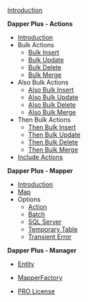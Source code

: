 [Introduction][dapper_introduction]

**Dapper Plus -  Actions**
- [Introduction][dapper_actions_introduction]
- Bulk Actions
   - [Bulk Insert][dapper_bulk_insert]
   - [Bulk Update][dapper_bulk_update]
   - [Bulk Delete][dapper_bulk_delete]
   - [Bulk Merge][dapper_bulk_merge]
- Also Bulk Actions
   - [Also Bulk Insert][dapper_also_bulk_insert]
   - [Also Bulk Update][dapper_also_bulk_update]
   - [Also Bulk Delete][dapper_also_bulk_delete]
   - [Also Bulk Merge][dapper_also_bulk_merge]
- Then Bulk Actions
   - [Then Bulk Insert][dapper_then_bulk_insert]
   - [Then Bulk Update][dapper_then_bulk_update]
   - [Then Bulk Delete][dapper_then_bulk_delete]
   - [Then Bulk Merge][dapper_then_bulk_merge]
- [Include Actions][dapper_include_actions]

**Dapper Plus - Mapper**
- [Introduction][dapper_mapper_introduction]
- [Map][dapper_mapper_map]
- Options
   - [Action][dapper_mapper_action]
   - [Batch][dapper_mapper_batch]
   - [SQL Server][dapper_mapper_sql_server]
   - [Temporary Table][dapper_mapper_temporary_table]
   - [Transient Error][dapper_mapper_transient_error]
 
**Dapper Plus - Manager**
- [Entity][dapper_manager_entity]
- [MapperFactory][dapper_manager_mapperfactory]

- [PRO License][dapper_pro_license]


   
[dapper_introduction]:https://github.com/zzzprojects/Dapper-Plus/wiki/dapper-plus-introduction

[dapper_actions_introduction]:https://github.com/zzzprojects/Dapper-Plus/wiki/dapper-plus-actions-introduction

[dapper_bulk_insert]:https://github.com/zzzprojects/Dapper-Plus/wiki/dapper-plus-bulk-insert
[dapper_bulk_update]:https://github.com/zzzprojects/Dapper-Plus/wiki/dapper-plus-bulk-update
[dapper_bulk_delete]:https://github.com/zzzprojects/Dapper-Plus/wiki/dapper-plus-bulk-delete
[dapper_bulk_merge]:https://github.com/zzzprojects/Dapper-Plus/wiki/dapper-plus-bulk-merge

[dapper_also_bulk_insert]:https://github.com/zzzprojects/Dapper-Plus/wiki/dapper-plus-also-bulk-insert
[dapper_also_bulk_update]:https://github.com/zzzprojects/Dapper-Plus/wiki/dapper-plus-also-bulk-update
[dapper_also_bulk_delete]:https://github.com/zzzprojects/Dapper-Plus/wiki/dapper-plus-also-bulk-delete
[dapper_also_bulk_merge]:https://github.com/zzzprojects/Dapper-Plus/wiki/dapper-plus-also-bulk-merge

[dapper_then_bulk_insert]:https://github.com/zzzprojects/Dapper-Plus/wiki/dapper-plus-then-bulk-insert
[dapper_then_bulk_update]:https://github.com/zzzprojects/Dapper-Plus/wiki/dapper-plus-then-bulk-update
[dapper_then_bulk_delete]:https://github.com/zzzprojects/Dapper-Plus/wiki/dapper-plus-then-bulk-delete
[dapper_then_bulk_merge]:https://github.com/zzzprojects/Dapper-Plus/wiki/dapper-plus-then-bulk-merge

[dapper_include_actions]:https://github.com/zzzprojects/Dapper-Plus/wiki/dapper-plus-include-actions

[dapper_mapper_introduction]:https://github.com/zzzprojects/Dapper-Plus/wiki/dapper-plus-mapper-introduction
[dapper_mapper_map]:https://github.com/zzzprojects/Dapper-Plus/wiki/dapper-plus-mapper-map

[dapper_mapper_action]:https://github.com/zzzprojects/Dapper-Plus/wiki/dapper-plus-mapper-action
[dapper_mapper_batch]:https://github.com/zzzprojects/Dapper-Plus/wiki/dapper-plus-mapper-batch
[dapper_mapper_sql_server]:https://github.com/zzzprojects/Dapper-Plus/wiki/dapper-plus-mapper-sql-server
[dapper_mapper_temporary_table]:https://github.com/zzzprojects/Dapper-Plus/wiki/dapper-plus-mapper-temporary-table
[dapper_mapper_transient_error]:https://github.com/zzzprojects/Dapper-Plus/wiki/dapper-plus-mapper-transient-error

[dapper_manager_entity]:https://github.com/zzzprojects/Dapper-Plus/wiki/dapper-plus-manager-entity
[dapper_manager_mapperfactory]:https://github.com/zzzprojects/Dapper-Plus/wiki/dapper-plus-manager-mapper-factory

[dapper_pro_license]:https://github.com/zzzprojects/Dapper-Plus/wiki/dapper-plus-pro-license

